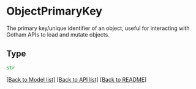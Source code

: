 # ObjectPrimaryKey

The primary key/unique identifier of an object, useful for interacting with Gotham APIs to load and mutate objects.


## Type
```python
str
```


[[Back to Model list]](../../../../README.md#models-v1-link) [[Back to API list]](../../../../README.md#apis-v1-link) [[Back to README]](../../../../README.md)
